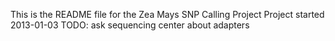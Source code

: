 This is the README file for the Zea Mays SNP Calling Project
Project started 2013-01-03
TODO: ask sequencing center about adapters

